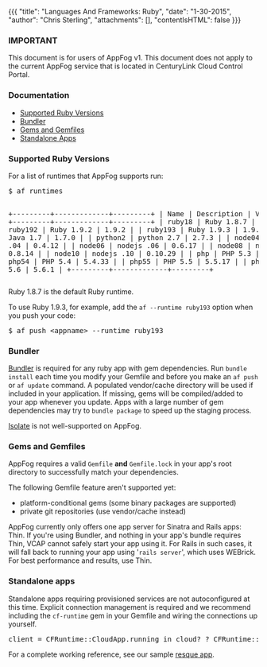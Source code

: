 {{{
  "title": "Languages And Frameworks: Ruby",
  "date": "1-30-2015",
  "author": "Chris Sterling",
  "attachments": [],
  "contentIsHTML": false
}}}

### IMPORTANT

This document is for users of AppFog v1. This document does not apply to the current AppFog service that is located in CenturyLink Cloud Control Portal.

### Documentation

<ul>
<li><a href="#rubyversions">Supported Ruby Versions</a></li>
<li><a href="#bundler">Bundler</a></li>
<li><a href="#gems">Gems and Gemfiles</a></li>
<li><a href="#standalone-ruby">Standalone Apps</a></li>
</ul>
<h3 id="rubyversions">Supported Ruby Versions</h3>
<p>For a list of runtimes that AppFog supports run:</p>
<pre>$ af runtimes

+---------+-------------+---------+
| Name    | Description | Version |
+---------+-------------+---------+
| ruby18  | Ruby 1.8.7  | 1.8.7   |
| ruby192 | Ruby 1.9.2  | 1.9.2   |
| ruby193 | Ruby 1.9.3  | 1.9.3   |
| java    | Java 1.7    | 1.7.0   |
| python2 | python 2.7  | 2.7.3   |
| node04  | nodejs .04  | 0.4.12  |
| node06  | nodejs .06  | 0.6.17  |
| node08  | nodejs .08  | 0.8.14  |
| node10  | nodejs .10  | 0.10.29 |
| php     | PHP 5.3     | 5.3.10  |
| php54   | PHP 5.4     | 5.4.33  |
| php55   | PHP 5.5     | 5.5.17  |
| php56   | PHP 5.6     | 5.6.1   |
+---------+-------------+---------+
</pre>
<p>Ruby 1.8.7 is the default Ruby runtime.</p>
<p>To use Ruby 1.9.3, for example, add the <code>af --runtime ruby193</code> option when you push your code:</p>
<pre>$ af push &lt;appname&gt; --runtime ruby193
</pre>
<h3 id="bundler">Bundler</h3>
<p><a href="http://gembundler.com/">Bundler</a> is required for any ruby app with gem dependencies. Run <code>bundle install</code> each time you modify your Gemfile and before you make an <code>af push</code> or <code>af update</code> command. A populated vendor/cache directory will be used if included in your application. If missing, gems will be compiled/added to your app whenever you update. Apps with a large number of gem dependencies may try to <code>bundle package</code> to speed up the staging process.</p>
<p><a href="https://github.com/jbarnette/isolate">Isolate</a> is not well-supported on AppFog.</p>
<h3 id="gems">Gems and Gemfiles</h3>
<p>AppFog requires a valid <code>Gemfile</code> <strong>and</strong> <code>Gemfile.lock</code> in your app's root directory to successfully match your dependencies.</p>
<p>The following Gemfile feature aren't supported yet:</p>
<ul>
<li>platform-conditional gems (some binary packages are supported)</li>
<li>private git repositories (use vendor/cache instead)</li>
</ul>
<p>AppFog currently only offers one app server for Sinatra and Rails apps: Thin. If you're using Bundler, and nothing in your app's bundle requires Thin, VCAP cannot safely start your app using it. For Rails in such cases, it will fall back to running your app using '<code>rails server</code>', which uses WEBrick. For best performance and results, use Thin.</p>
<h3 id="standalone-ruby">Standalone apps</h3>
<p>Standalone apps requiring provisioned services are not autoconfigured at this time. Explicit connection management is required and we recommend including the <code>cf-runtime</code> gem in your Gemfile and wiring the connections up yourself.</p>
<pre>client = CFRuntime::CloudApp.running_in_cloud? ? CFRuntime::RedisClient.create : Redis.new
</pre>
<p>For a complete working reference, see our sample <a href="https://github.com/appfog/af-ruby-resque">resque app</a>.</p>
